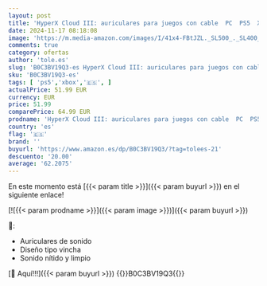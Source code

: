 ```yaml
---
layout: post
title: 'HyperX Cloud III: auriculares para juegos con cable  PC  PS5  Xbox Series X|S  controladores de 53 mm en ángulo  DTS  espuma con memoria  marco resistente  micrófono nítido de 10 mm  USB-C  USB-A'
date: 2024-11-17 08:18:08
image: 'https://m.media-amazon.com/images/I/41x4-FBtJZL._SL500_._SL400_.jpg'
comments: true
category: ofertas
author: 'tole.es'
slug: 'B0C3BV19Q3-es HyperX Cloud III: auriculares para juegos con cable PC PS5...'
sku: 'B0C3BV19Q3-es'
tags: [ 'ps5','xbox','🇪🇸', ]
actualPrice: 51.99 EUR
currency: EUR
price: 51.99
comparePrice: 64.99 EUR
prodname: 'HyperX Cloud III: auriculares para juegos con cable  PC  PS5  Xbox Series X|S  controladores de 53 mm en ángulo  DTS  espuma con memoria  marco resistente  micrófono nítido de 10 mm  USB-C  USB-A'
country: 'es'
flag: '🇪🇸'
brand: ''
buyurl: 'https://www.amazon.es/dp/B0C3BV19Q3/?tag=tolees-21'
descuento: '20.00'
average: '62.2075'
---
```


En este momento está [{{< param title >}}]({{< param buyurl >}}) en el siguiente enlace!

[![{{< param prodname >}}]({{< param image >}})]({{< param buyurl >}})

🔎:

- Auriculares de sonido
- Diseño tipo vincha
- Sonido nítido y limpio

[🛒 Aquí!!!]({{< param buyurl >}})
{{<world>}}B0C3BV19Q3{{</world>}}

